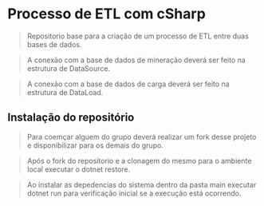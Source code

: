 # Processo de ETL com cSharp

> Repositorio base para a criação de um processo de ETL entre duas bases de dados.

> A conexão com a base de dados de mineração deverá ser feito na estrutura de DataSource.

> A conexão com a base de dados de carga deverá ser feito na estrutura de DataLoad.

## Instalação do repositório

> Para coemçar alguem do grupo deverá realizar um fork desse projeto e disponibilizar para os demais do grupo.

> Após o fork do repositorio e a clonagem do mesmo para o ambiente local executar o dotnet restore.

> Ao instalar as depedencias do sistema dentro da pasta main executar dotnet run para verificação inicial se a execução está ocorrendo.